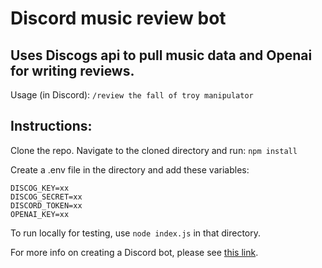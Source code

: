 # Discord music review bot

## Uses Discogs api to pull music data and Openai for writing reviews.

Usage (in Discord):
`/review the fall of troy manipulator`

## Instructions:

Clone the repo. Navigate to the cloned directory and run:
`npm install`

Create a .env file in the directory and add these variables:
```
DISCOG_KEY=xx
DISCOG_SECRET=xx
DISCORD_TOKEN=xx
OPENAI_KEY=xx
```

To run locally for testing, use `node index.js` in that directory.

For more info on creating a Discord bot, please see [this link](https://discord.com/developers/docs/intro).